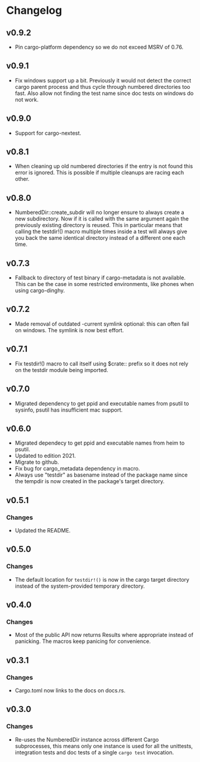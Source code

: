 # Changelog

## v0.9.2

- Pin cargo-platform dependency so we do not exceed MSRV of 0.76.

## v0.9.1

- Fix windows support up a bit.  Previously it would not detect the
  correct cargo parent process and thus cycle through numbered
  directories too fast.  Also allow not finding the test name since
  doc tests on windows do not work.

## v0.9.0

- Support for cargo-nextest.

## v0.8.1

- When cleaning up old numbered directories if the entry is not found
  this error is ignored.  This is possible if multiple cleanups are
  racing each other.

## v0.8.0

- NumberedDir::create_subdir will no longer ensure to always create a
  new subdirectory.  Now if it is called with the same argument again
  the previously existing directory is reused.  This in particular
  means that calling the testdir!() macro multiple times inside a test
  will always give you back the same identical directory instead of a
  different one each time.

## v0.7.3

- Fallback to directory of test binary if cargo-metadata is not
  available.  This can be the case in some restricted environments,
  like phones when using cargo-dinghy.

## v0.7.2

- Made removal of outdated -current symlink optional: this can often
  fail on windows.  The symlink is now best effort.

## v0.7.1

- Fix testdir!() macro to call itself using $crate:: prefix so it does
  not rely on the testdir module being imported.

## v0.7.0

- Migrated dependency to get ppid and executable names from psutil to
  sysinfo, psutil has insufficient mac support.

## v0.6.0

- Migrated dependecy to get ppid and executable names from heim to
  psutil.
- Updated to edition 2021.
- Migrate to github.
- Fix bug for cargo_metadata dependency in macro.
- Always use "testdir" as basename instead of the package name since
  the tempdir is now created in the package's target directory.

## v0.5.1

### Changes

- Updated the README.

## v0.5.0

### Changes

- The default location for `testdir!()` is now in the cargo target
  directory instead of the system-provided temporary directory.

## v0.4.0

### Changes

- Most of the public API now returns Results where appropriate instead
  of panicking.  The macros keep panicing for convenience.

## v0.3.1

### Changes

- Cargo.toml now links to the docs on docs.rs.

## v0.3.0

### Changes

- Re-uses the NumberedDir instance across different Cargo
  subprocesses, this means only one instance is used for all the
  unittests, integration tests and doc tests of a single `cargo test`
  invocation.
